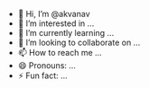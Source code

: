 - 👋 Hi, I’m @akvanav
- 👀 I’m interested in ...
- 🌱 I’m currently learning ...
- 💞️ I’m looking to collaborate on ...
- 📫 How to reach me ...
- 😄 Pronouns: ...
- ⚡ Fun fact: ...

<!---
akvanav/akvanav is a ✨ special ✨ repository because its `README.md` (this file) appears on your GitHub profile.
You can click the Preview link to take a look at your changes.
--->
